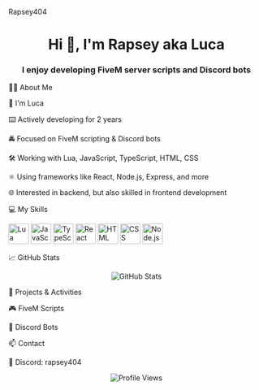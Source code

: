 Rapsey404
<h1 align="center">Hi 👋, I'm Rapsey aka Luca</h1> <h3 align="center">I enjoy developing FiveM server scripts and Discord bots</h3>
👨‍💻 About Me

🧒 I'm Luca

⌨️ Actively developing for 2 years

🚔 Focused on FiveM scripting & Discord bots

🛠️ Working with Lua, JavaScript, TypeScript, HTML, CSS

⚛️ Using frameworks like React, Node.js, Express, and more

🌐 Interested in backend, but also skilled in frontend development

💻 My Skills
<p> <img src="https://cdn.jsdelivr.net/gh/devicons/devicon/icons/lua/lua-original.svg" width="40" alt="Lua"/> <img src="https://cdn.jsdelivr.net/gh/devicons/devicon/icons/javascript/javascript-original.svg" width="40" alt="JavaScript"/> <img src="https://cdn.jsdelivr.net/gh/devicons/devicon/icons/typescript/typescript-original.svg" width="40" alt="TypeScript"/> <img src="https://cdn.jsdelivr.net/gh/devicons/devicon/icons/react/react-original.svg" width="40" alt="React"/> <img src="https://cdn.jsdelivr.net/gh/devicons/devicon/icons/html5/html5-original.svg" width="40" alt="HTML"/> <img src="https://cdn.jsdelivr.net/gh/devicons/devicon/icons/css3/css3-original.svg" width="40" alt="CSS"/> <img src="https://cdn.jsdelivr.net/gh/devicons/devicon/icons/nodejs/nodejs-original.svg" width="40" alt="Node.js"/> </p>
📈 GitHub Stats
<p align="center"> <img src="https://github-readme-stats.vercel.app/api?username=Rapsey404&show_icons=true&theme=tokyonight" alt="GitHub Stats" /> </p>
🚀 Projects & Activities

🎮 FiveM Scripts

🤖 Discord Bots

📫 Contact

💬 Discord: rapsey404

<p align="center"> <img src="https://komarev.com/ghpvc/?username=Rapsey&label=Profile%20Views&color=blue&style=flat" alt="Profile Views" /> </p>
